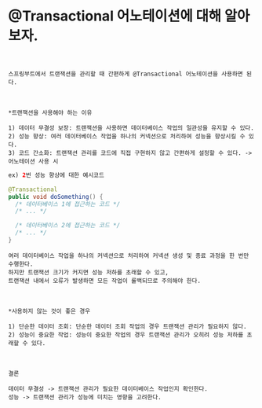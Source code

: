 # @Transactional 어노테이션에 대해 알아보자.

<br />

```
스프링부트에서 트랜잭션을 관리할 때 간편하게 @Transactional 어노테이션을 사용하면 된다.
```

<br />

```
*트랜잭션을 사용해야 하는 이유
```
```
1) 데이터 무결성 보장: 트랜잭션을 사용하면 데이터베이스 작업의 일관성을 유지할 수 있다.
2) 성능 향상: 여러 데이터베이스 작업을 하나의 커넥션으로 처리하여 성능을 향상시킬 수 있다.
3) 코드 간소화: 트랜잭션 관리를 코드에 직접 구현하지 않고 간편하게 설정할 수 있다. -> 어노테이션 사용 시
```
```java
ex) 2번 성능 향상에 대한 예시코드

@Transactional
public void doSomething() {
  /* 데이터베이스 1에 접근하는 코드 */
  /* ... */

  /* 데이터베이스 2에 접근하는 코드 */
  /* ... */
}
```
```
여러 데이터베이스 작업을 하나의 커넥션으로 처리하여 커넥션 생성 및 종료 과정을 한 번만 수행한다.
하지만 트랜잭션 크기가 커지면 성능 저하를 초래할 수 있고,
트랜잭션 내에서 오류가 발생하면 모든 작업이 롤백되므로 주의해야 한다.
```

<br />

```
*사용하지 않는 것이 좋은 경우
```
```
1) 단순한 데이터 조회: 단순한 데이터 조회 작업의 경우 트랜잭션 관리가 필요하지 않다.
2) 성능이 중요한 작업: 성능이 중요한 작업의 경우 트랜잭션 관리가 오히려 성능 저하를 초래할 수 있다.
```

<br />

```
결론

데이터 무결성 -> 트랜잭션 관리가 필요한 데이터베이스 작업인지 확인한다.
성능 -> 트랜잭션 관리가 성능에 미치는 영향을 고려한다.
```
